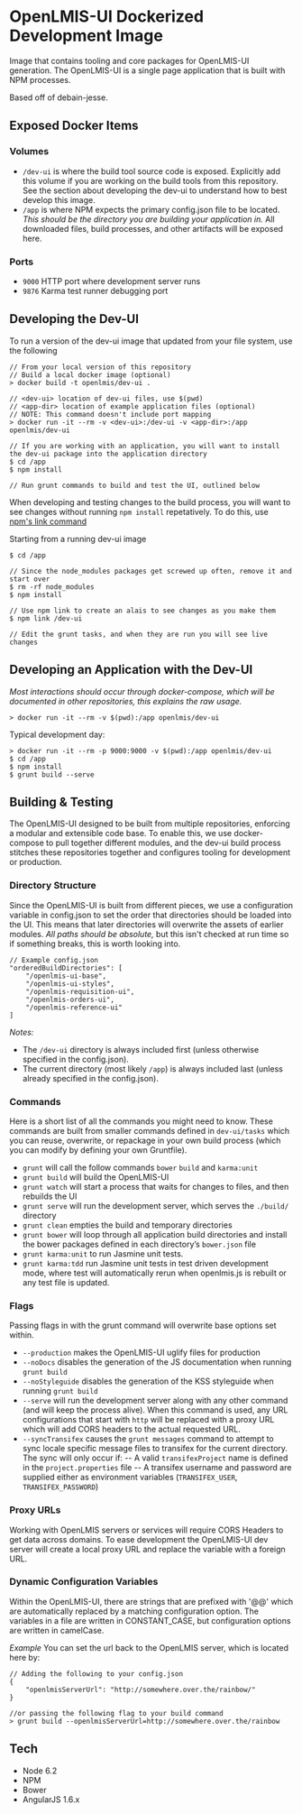 # OpenLMIS-UI Dockerized Development Image

Image that contains tooling and core packages for OpenLMIS-UI generation. The OpenLMIS-UI is a single page application that is built with NPM processes.

Based off of debain-jesse.

## Exposed Docker Items

### Volumes
- `/dev-ui` is where the build tool source code is exposed. Explicitly add this volume if you are working on the build tools from this repository. See the section about developing the dev-ui to understand how to best develop this image.
- `/app` is where NPM expects the primary config.json file to be located. *This should be the directory you are building your application in.* All downloaded files, build processes, and other artifacts will be exposed here.

### Ports

- `9000` HTTP port where development server runs
- `9876` Karma test runner debugging port

## Developing the Dev-UI
To run a version of the dev-ui image that updated from your file system, use the following 
```
// From your local version of this repository
// Build a local docker image (optional)
> docker build -t openlmis/dev-ui .

// <dev-ui> location of dev-ui files, use $(pwd)
// <app-dir> location of example application files (optional)
// NOTE: This command doesn't include port mapping
> docker run -it --rm -v <dev-ui>:/dev-ui -v <app-dir>:/app openlmis/dev-ui

// If you are working with an application, you will want to install the dev-ui package into the application directory
$ cd /app
$ npm install

// Run grunt commands to build and test the UI, outlined below
```
When developing and testing changes to the build process, you will want to see changes without running `npm install` repetatively. To do this, use [npm's link command](https://docs.npmjs.com/cli/link)

Starting from a running dev-ui image
```
$ cd /app

// Since the node_modules packages get screwed up often, remove it and start over
$ rm -rf node_modules
$ npm install

// Use npm link to create an alais to see changes as you make them
$ npm link /dev-ui

// Edit the grunt tasks, and when they are run you will see live changes
```

## Developing an Application with the Dev-UI
*Most interactions should occur through docker-compose, which will be documented in other repositories, this explains the raw usage.*

```shell
> docker run -it --rm -v $(pwd):/app openlmis/dev-ui
```

Typical development day:
```shell
> docker run -it --rm -p 9000:9000 -v $(pwd):/app openlmis/dev-ui
$ cd /app
$ npm install
$ grunt build --serve
``` 

## Building & Testing
The OpenLMIS-UI designed to be built from multiple repositories, enforcing a modular and extensible code base. To enable this, we use docker-compose to pull together different modules, and the dev-ui build process stitches these repositories together and configures tooling for development or production.

### Directory Structure
Since the OpenLMIS-UI is built from different pieces, we use a configuration variable in config.json to set the order that directories should be loaded into the UI. This means that later directories will overwrite the assets of earlier modules. *All paths should be absolute,* but this isn't checked at run time so if something breaks, this is worth looking into.

```
// Example config.json
"orderedBuildDirectories": [
    "/openlmis-ui-base",
    "/openlmis-ui-styles",
    "/openlmis-requisition-ui",
    "/openlmis-orders-ui",
    "/openlmis-reference-ui"
]
```

*Notes:*
- The `/dev-ui` directory is always included first (unless otherwise specified in the config.json).
- The current directory (most likely `/app`) is always included last (unless already specified in the config.json).
 
### Commands
Here is a short list of all the commands you might need to know. These commands are built from smaller commands defined in `dev-ui/tasks` which you can reuse, overwrite, or repackage in your own build process (which you can modify by defining your own Gruntfile).

- `grunt` will call the follow commands `bower` `build` and `karma:unit`
- `grunt build` will build the OpenLMIS-UI
- `grunt watch` will start a process that waits for changes to files, and then rebuilds the UI
- `grunt serve` will run the development server, which serves the `./build/` directory
- `grunt clean` empties the build and temporary directories
- `grunt bower` will loop through all application build directories and install the bower packages defined in each directory’s `bower.json` file
- `grunt karma:unit` to run Jasmine unit tests.
- `grunt karma:tdd` run Jasmine unit tests in test driven development mode, where test will automatically rerun when openlmis.js is rebuilt or any test file is updated.

### Flags
Passing flags in with the grunt command will overwrite base options set within.

- `--production` makes the OpenLMIS-UI uglify files for production
- `--noDocs` disables the generation of the JS documentation when running `grunt build`
- `--noStyleguide` disables the generation of the KSS styleguide when running `grunt build`
- `--serve` will run the development server along with any other command (and will keep the process alive). When this command is used, any URL configurations that start with `http` will be replaced with a proxy URL which will add CORS headers to the actual requested URL.
- `--syncTransifex` causes the `grunt messages` command to attempt to sync locale specific message files to transifex for the current directory. The sync will only occur if:
-- A valid `transifexProject` name is defined in the `project.properties` file
-- A transifex username and password are supplied either as environment variables (`TRANSIFEX_USER`, `TRANSIFEX_PASSWORD`)

### Proxy URLs
Working with OpenLMIS servers or services will require CORS Headers to get data across domains. To ease development the OpenLMIS-UI dev server will create a local proxy URL and replace the variable with a foreign URL.

### Dynamic Configuration Variables
Within the OpenLMIS-UI, there are strings that are prefixed with '@@' which are automatically replaced by a matching configuration option. The variables in a file are written in CONSTANT_CASE, but configuration options are written in camelCase.

*Example*
You can set the url back to the OpenLMIS server, which is located here by:
```
// Adding the following to your config.json
{
    "openlmisServerUrl": "http://somewhere.over.the/rainbow/"
}

//or passing the following flag to your build command
> grunt build --openlmisServerUrl=http://somewhere.over.the/rainbow
```


## Tech

- Node 6.2
- NPM
- Bower
- AngularJS 1.6.x
